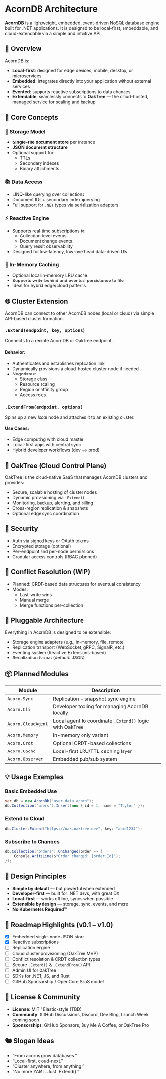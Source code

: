# AcornDB Architecture

**AcornDB** is a lightweight, embedded, event-driven NoSQL database engine built for .NET applications. It is designed to be local-first, embeddable, and cloud-extendable via a simple and intuitive API.

## 🌰 Overview

AcornDB is:
- **Local-first**: designed for edge devices, mobile, desktop, or microservices
- **Embedded**: integrates directly into your application without external services
- **Evented**: supports reactive subscriptions to data changes
- **Extendable**: seamlessly connects to **OakTree** — the cloud-hosted, managed service for scaling and backup

## 🔧 Core Concepts

### 📁 Storage Model
- **Single-file document store** per instance
- **JSON document structure**
- Optional support for:
  - TTLs
  - Secondary indexes
  - Binary attachments

### 📚 Data Access
- LINQ-like querying over collections
- Document IDs + secondary index querying
- Full support for `.NET` types via serialization adapters

### ⚡ Reactive Engine
- Supports real-time subscriptions to:
  - Collection-level events
  - Document change events
  - Query result observability
- Designed for low-latency, low-overhead data-driven UIs

### 🧠 In-Memory Caching
- Optional local in-memory LRU cache
- Supports write-behind and eventual persistence to file
- Ideal for hybrid edge/cloud patterns

## 🌐 Cluster Extension

AcornDB can connect to other AcornDB nodes (local or cloud) via simple API-based cluster formation.

### `.Extend(endpoint, key, options)`
Connects to a remote AcornDB or OakTree endpoint.

#### Behavior:
- Authenticates and establishes replication link
- Dynamically provisions a cloud-hosted cluster node if needed
- Negotiates:
  - Storage class
  - Resource scaling
  - Region or affinity group
  - Access roles

### `.ExtendFrom(endpoint, options)`
Spins up a new *local* node and attaches it to an existing cluster.

#### Use Cases:
- Edge computing with cloud master
- Local-first apps with central sync
- Hybrid developer workflows (dev <-> prod)

## 🌳 OakTree (Cloud Control Plane)

OakTree is the cloud-native SaaS that manages AcornDB clusters and provides:

- Secure, scalable hosting of cluster nodes
- Dynamic provisioning via `.Extend()`
- Monitoring, backup, alerting, and billing
- Cross-region replication & snapshots
- Optional edge sync coordination

## 🔐 Security

- Auth via signed keys or OAuth tokens
- Encrypted storage (optional)
- Per-endpoint and per-node permissions
- Granular access controls (RBAC planned)

## 🧪 Conflict Resolution (WIP)

- Planned: CRDT-based data structures for eventual consistency
- Modes:
  - Last-write-wins
  - Manual merge
  - Merge functions per-collection

## 🧱 Pluggable Architecture

Everything in AcornDB is designed to be extensible:

- Storage engine adapters (e.g., in-memory, file, remote)
- Replication transport (WebSocket, gRPC, SignalR, etc.)
- Eventing system (Reactive Extensions-based)
- Serialization format (default: JSON)

## 📦 Planned Modules

| Module | Description |
|--------|-------------|
| `Acorn.Sync` | Replication + snapshot sync engine |
| `Acorn.Cli` | Developer tooling for managing AcornDB locally |
| `Acorn.CloudAgent` | Local agent to coordinate `.Extend()` logic with OakTree |
| `Acorn.Memory` | In-memory only variant |
| `Acorn.Crdt` | Optional CRDT-based collections |
| `Acorn.Cache` | Local-first LRU/TTL caching layer |
| `Acorn.Observer` | Embedded pub/sub system |

## 💡 Usage Examples

### Basic Embedded Use
```csharp
var db = new AcornDb("user-data.acorn");
db.Collection("users").Insert(new { id = 1, name = "Taylor" });
```

### Extend to Cloud
```csharp
db.Cluster.Extend("https://oak.oaktree.dev", key: "abcd1234");
```

### Subscribe to Changes
```csharp
db.Collection("orders").OnChanged(order => {
    Console.WriteLine($"Order changed: {order.Id}");
});
```

## 🧠 Design Principles

- **Simple by default** — but powerful when extended
- **Developer-first** — built for .NET devs, with great DX
- **Local-first** — works offline, syncs when possible
- **Extensible by design** — storage, sync, events, and more
- **No Kubernetes Required™**

## 🚧 Roadmap Highlights (v0.1 – v1.0)

- [x] Embedded single-node JSON store
- [x] Reactive subscriptions
- [ ] Replication engine
- [ ] Cloud cluster provisioning (OakTree MVP)
- [ ] Conflict resolution & CRDT collection types
- [ ] Secure `.Extend()` & `.ExtendFrom()` API
- [ ] Admin UI for OakTree
- [ ] SDKs for .NET, JS, and Rust
- [ ] GitHub Sponsorship / OpenCore SaaS model

## 🤝 License & Community

- **License**: MIT / Elastic-style (TBD)
- **Community**: GitHub Discussions, Discord, Dev Blog, Launch Week coming soon
- **Sponsorships**: GitHub Sponsors, Buy Me A Coffee, or OakTree Pro

## 🐿️ Slogan Ideas

- “From acorns grow databases.”
- “Local-first, cloud-next.”
- “Cluster anywhere, from anything.”
- “No more YAML. Just .Extend().”
